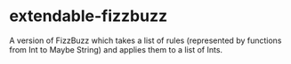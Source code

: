 # extendable-fizzbuzz
A version of FizzBuzz which takes a list of rules (represented by functions from Int to Maybe String) and applies them to a list of Ints.
